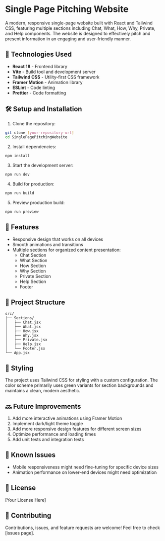 # Single Page Pitching Website

A modern, responsive single-page website built with React and Tailwind CSS, featuring multiple sections including Chat, What, How, Why, Private, and Help components. The website is designed to effectively pitch and present information in an engaging and user-friendly manner.

## 🚀 Technologies Used

- **React 18** - Frontend library
- **Vite** - Build tool and development server
- **Tailwind CSS** - Utility-first CSS framework
- **Framer Motion** - Animation library
- **ESLint** - Code linting
- **Prettier** - Code formatting

## 🛠️ Setup and Installation

1. Clone the repository:

```bash
git clone [your-repository-url]
cd SinglePagePitchingWebsite
```

2. Install dependencies:

```bash
npm install
```

3. Start the development server:

```bash
npm run dev
```

4. Build for production:

```bash
npm run build
```

5. Preview production build:

```bash
npm run preview
```

## 🎯 Features

- Responsive design that works on all devices
- Smooth animations and transitions
- Multiple sections for organized content presentation:
  - Chat Section
  - What Section
  - How Section
  - Why Section
  - Private Section
  - Help Section
  - Footer

## 🔧 Project Structure

```
src/
├── Sections/
│   ├── Chat.jsx
│   ├── What.jsx
│   ├── How.jsx
│   ├── Why.jsx
│   ├── Private.jsx
│   ├── Help.jsx
│   └── Footer.jsx
└── App.jsx
```

## 🎨 Styling

The project uses Tailwind CSS for styling with a custom configuration. The color scheme primarily uses green variants for section backgrounds and maintains a clean, modern aesthetic.

## 🔜 Future Improvements

1. Add more interactive animations using Framer Motion
2. Implement dark/light theme toggle
3. Add more responsive design features for different screen sizes
4. Optimize performance and loading times
5. Add unit tests and integration tests

## 🐛 Known Issues

- Mobile responsiveness might need fine-tuning for specific device sizes
- Animation performance on lower-end devices might need optimization

## 📝 License

[Your License Here]

## 🤝 Contributing

Contributions, issues, and feature requests are welcome! Feel free to check [issues page].
